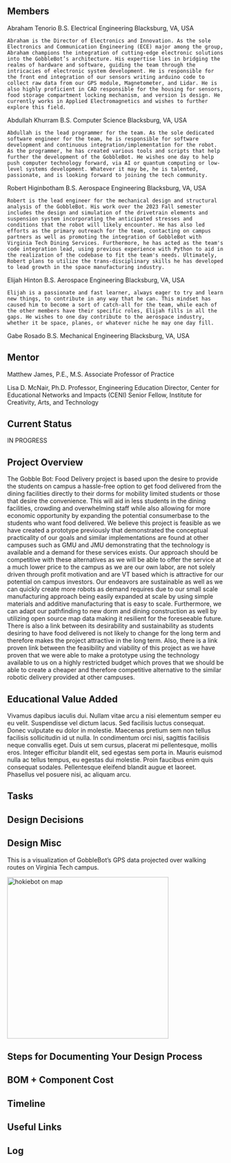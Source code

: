 ## Members
Abraham Tenorio
B.S. Electrical Engineering
Blacksburg, VA, USA

	Abraham is the Director of Electronics and Innovation. As the sole Electronics and Communication Engineering (ECE) major among the group, Abraham champions the integration of cutting-edge electronic solutions into the GobbleBot’s architecture. His expertise lies in bridging the realms of hardware and software, guiding the team through the intricacies of electronic system development. He is responsible for the front end integration of our sensors writing arduino code to collect raw data from our GPS module, Magnetometer, and Lidar. He is also highly proficient in CAD responsible for the housing for sensors, food storage compartment locking mechanism, and version 1s design. He currently works in Applied Electromagnetics and wishes to further explore this field.

Abdullah Khurram
B.S. Computer Science
Blacksburg, VA, USA

	Abdullah is the lead programmer for the team. As the sole dedicated software engineer for the team, he is responsible for software development and continuous integration/implementation for the robot. As the programmer, he has created various tools and scripts that help further the development of the GobbleBot. He wishes one day to help push computer technology forward, via AI or quantum computing or low-level systems development. Whatever it may be, he is talented, passionate, and is looking forward to joining the tech community. 

Robert Higinbotham
B.S. Aerospace Engineering
Blacksburg, VA, USA

	Robert is the lead engineer for the mechanical design and structural analysis of the GobbleBot. His work over the 2023 Fall semester includes the design and simulation of the drivetrain elements and suspension system incorporating the anticipated stresses and conditions that the robot will likely encounter. He has also led efforts as the primary outreach for the team, contacting on campus partners as well as promoting the integration of GobbleBot with Virginia Tech Dining Services. Furthermore, he has acted as the team's code integration lead, using previous experience with Python to aid in the realization of the codebase to fit the team's needs. Ultimately, Robert plans to utilize the trans-disciplinary skills he has developed to lead growth in the space manufacturing industry.

Elijah Hinton
B.S. Aerospace Engineering
Blacksburg, VA, USA

	Elijah is a passionate and fast learner, always eager to try and learn new things, to contribute in any way that he can. This mindset has caused him to become a sort of catch-all for the team, while each of the other members have their specific roles, Elijah fills in all the gaps. He wishes to one day contribute to the aerospace industry, whether it be space, planes, or whatever niche he may one day fill. 

Gabe Rosado
B.S. Mechanical Engineering
Blacksburg, VA, USA

## Mentor
Matthew James, P.E., M.S.
Associate Professor of Practice

Lisa D. McNair, Ph.D.
Professor, Engineering Education
Director, Center for Educational Networks and Impacts (CENI)
Senior Fellow, Institute for Creativity, Arts, and Technology

## Current Status
IN PROGRESS

## Project Overview

The Gobble Bot: Food Delivery project is based upon the desire to provide the students on campus a hassle-free option to get food delivered from the dining facilities directly to their dorms for mobility limited students or those that desire the convenience. This will aid in less students in the dining facilities, crowding and overwhelming staff while also allowing for more economic opportunity by expanding the potential consumerbase to the students who want food delivered.
We believe this project is feasible as we have created a prototype previously that demonstrated the conceptual practicality of our goals and similar implementations are found at other campuses such as GMU and JMU demonstrating that the technology is available and a demand for these services exists. Our approach should be competitive with these alternatives as we will be able to offer the service at a much lower price to the campus as we are our own labor, are not solely driven through profit motivation and are VT based which is attractive for our potential on campus investors.
Our endeavors are sustainable as well as we can quickly create more robots as demand
requires due to our small scale manufacturing approach being easily expanded at scale by using simple materials and additive manufacturing that is easy to scale. Furthermore, we can adapt our pathfinding to new dorm and dining construction as well by utilizing open source map data making it resilient for the foreseeable future. There is also a link between its desirability and sustainability as students desiring to have food delivered is not likely to change for the long term and therefore makes the project attractive in the long term.
Also, there is a link proven link between the feasibility and viability of this project as we have proven that we were able to make a prototype using the technology available to us
on a highly restricted budget which proves that we should be able to create a cheaper and therefore competitive alternative to the similar robotic delivery provided at other campuses.


## Educational Value Added

Vivamus dapibus iaculis dui. Nullam vitae arcu a nisi elementum semper eu eu velit. Suspendisse vel dictum lacus. Sed facilisis luctus consequat. Donec vulputate eu dolor in molestie. Maecenas pretium sem non tellus facilisis sollicitudin id ut nulla. In condimentum orci nisi, sagittis facilisis neque convallis eget. Duis ut sem cursus, placerat mi pellentesque, mollis eros. Integer efficitur blandit elit, sed egestas sem porta in. Mauris euismod nulla ac tellus tempus, eu egestas dui molestie. Proin faucibus enim quis consequat sodales. Pellentesque eleifend blandit augue et laoreet. Phasellus vel posuere nisi, ac aliquam arcu.

## Tasks

<!-- Your Text Here. You may work with your mentor on this later when they are assigned -->

## Design Decisions

<!-- Your Text Here. You may work with your mentor on this later when they are assigned -->

## Design Misc

This is a visualization of GobbleBot’s GPS data projected over walking routes on Virginia Tech campus.

<img width="374" alt="hokiebot on map" src="https://github.com/CarpenterA1/Gobble-bot/assets/114365656/d591192c-127e-4670-b271-d62903394943">





## Steps for Documenting Your Design Process

<!-- Your Text Here. You may work with your mentor on this later when they are assigned -->

## BOM + Component Cost

<!-- Your Text Here. You may work with your mentor on this later when they are assigned -->

## Timeline

<!-- Your Text Here. You may work with your mentor on this later when they are assigned -->

## Useful Links

<!-- Your Text Here. You may work with your mentor on this later when they are assigned -->

## Log

<!-- Your Text Here. You may work with your mentor on this later when they are assigned -->
